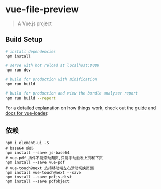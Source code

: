 # vue-file-preview

> A Vue.js project

## Build Setup

``` bash
# install dependencies
npm install

# serve with hot reload at localhost:8080
npm run dev

# build for production with minification
npm run build

# build for production and view the bundle analyzer report
npm run build --report
```

For a detailed explanation on how things work, check out the [guide](http://vuejs-templates.github.io/webpack/) and [docs for vue-loader](http://vuejs.github.io/vue-loader).


## 依赖

```batch
npm i element-ui -S
# base64 编码
npm install --save js-base64
# vue-pdf 插件不能滚动翻页,只能手动触发上页和下页
npm install --save vue-pdf
# vue-touch@next 支持移动端左右滑动切换页面
npm install vue-touch@next --save
npm install --save pdfjs-dist
npm install --save pdfobject
```

